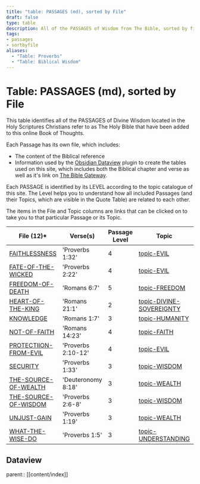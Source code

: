 ```yaml
---
title: "table: PASSAGES (md), sorted by File"
draft: false
type: table
description: All of the PASSAGES of Wisdom from The Bible, sorted by file name.
tags:
- passages
- sortbyfile
aliases:
  - "Table: Proverbs"
  - "Table: Biblical Wisdom"
---
```

# Table: PASSAGES (md), sorted by File
This table identifies all of the PASSAGES of Divine Wisdom located in the Holy Scriptures Christians refer to as The Holy Bible that have been added to this online Book of Thoughts.

Each Passage has its own file, which includes:
- The content of the Biblical reference
- Information used by the [Obsidian Dataview](https://blacksmithgu.github.io/obsidian-dataview/) plugin to create the tables used on this site, which includes both the Biblical chapter and verse as well as it's link on [The Bible Gateway](https://www.biblegateway.com/).

Each PASSAGE is identified by its LEVEL according to the topic catalogue of this site. The Level helps you to understand how all included Passages (and their Topics, which are visible in the Quote Table) are related to each other.

The items in the File and Topic columns are links that can be clicked on to take you to that particular Passage or its Topic.

|File (12)*|Verse(s)|Passage Level|Topic|Topic Level|
|---|---|---|---|---|
|[FAITHLESSNESS](/BIBLE/FAITHLESSNESS.md)|'Proverbs 1:32'|4|[topic-EVIL](/TOPICS/topic-EVIL.md)|4|
|[FATE-OF-THE-WICKED](/BIBLE/FATE-OF-THE-WICKED.md)|'Proverbs 2:22'|4|[topic-EVIL](/TOPICS/topic-EVIL.md)|4|
|[FREEDOM-OF-DEATH](/BIBLE/FREEDOM-OF-DEATH.md)|'Romans 6:7'|5|[topic-FREEDOM](/TOPICS/topic-FREEDOM.md)|5|
|[HEART-OF-THE-KING](/BIBLE/HEART-OF-THE-KING.md)|'Romans 21:1'|2|[topic-DIVINE-SOVEREIGNTY](/TOPICS/topic-DIVINE-SOVEREIGNTY.md)|2|
|[KNOWLEDGE](/BIBLE/KNOWLEDGE.md)|'Romans 1:7'|3|[topic-HUMANITY](/TOPICS/topic-HUMANITY.md)|3|
|[NOT-OF-FAITH](/BIBLE/NOT-OF-FAITH.md)|'Romans 14:23'|4|[topic-FAITH](/TOPICS/topic-FAITH.md)|4|
|[PROTECTIION-FROM-EVIL](/BIBLE/PROTECTIION-FROM-EVIL.md)|'Proverbs 2:10-12'|4|[topic-EVIL](/TOPICS/topic-EVIL.md)|4|
|[SECURITY](/BIBLE/SECURITY.md)|'Proverbs 1:33'|3|[topic-WISDOM](/TOPICS/topic-WISDOM.md)|3|
|[THE-SOURCE-OF-WEALTH](/BIBLE/THE-SOURCE-OF-WEALTH.md)|'Deuteronomy 8:18'|3|[topic-WEALTH](/TOPICS/topic-WEALTH.md)|3|
|[THE-SOURCE-OF-WISDOM](/BIBLE/THE-SOURCE-OF-WISDOM.md)|'Proverbs 2:6-8'|3|[topic-WISDOM](/TOPICS/topic-WISDOM.md)|3|
|[UNJUST-GAIN](/BIBLE/UNJUST-GAIN.md)|'Proverbs 1:19'|3|[topic-WEALTH](/TOPICS/topic-WEALTH.md)|3|
|[WHAT-THE-WISE-DO](/BIBLE/WHAT-THE-WISE-DO.md)|'Proverbs 1:5'|3|[topic-UNDERSTANDING](/TOPICS/topic-UNDERSTANDING.md)|3|

## Dataview
parent:: [[content/index]]